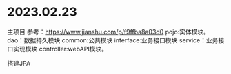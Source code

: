 # 2023.02.23
主项目
参考：https://www.jianshu.com/p/f9ffba8a03d0
pojo:实体模块。
dao：数据持久模块
common:公共模块
interface:业务接口模块
service：业务接口实现模块
controller:webAPI模块。

搭建JPA
 